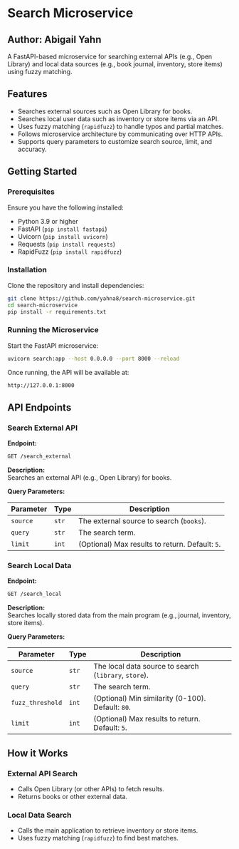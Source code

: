 # Search Microservice

## Author: Abigail Yahn
A FastAPI-based microservice for searching external APIs (e.g., Open Library) and local data sources (e.g., book journal, inventory, store items) using fuzzy matching.

## Features
- Searches external sources such as Open Library for books.
- Searches local user data such as inventory or store items via an API.
- Uses fuzzy matching (`rapidfuzz`) to handle typos and partial matches.
- Follows microservice architecture by communicating over HTTP APIs.
- Supports query parameters to customize search source, limit, and accuracy.

## Getting Started

### Prerequisites
Ensure you have the following installed:

- Python 3.9 or higher
- FastAPI (`pip install fastapi`)
- Uvicorn (`pip install uvicorn`)
- Requests (`pip install requests`)
- RapidFuzz (`pip install rapidfuzz`)

### Installation
Clone the repository and install dependencies:
```sh
git clone https://github.com/yahna8/search-microservice.git
cd search-microservice
pip install -r requirements.txt
```

### Running the Microservice
Start the FastAPI microservice:
```sh
uvicorn search:app --host 0.0.0.0 --port 8000 --reload
```
Once running, the API will be available at:
```sh
http://127.0.0.1:8000
```

## API Endpoints

### Search External API
**Endpoint:**
```sh
GET /search_external
```

**Description:**  
Searches an external API (e.g., Open Library) for books.

**Query Parameters:**

| Parameter   | Type  | Description |
|------------|------|-------------|
| `source`   | `str` | The external source to search (`books`). |
| `query`    | `str` | The search term. |
| `limit`    | `int` | (Optional) Max results to return. Default: `5`. |

### Search Local Data
**Endpoint:**
```sh
GET /search_local
```

**Description:**  
Searches locally stored data from the main program (e.g., journal, inventory, store items).

**Query Parameters:**

| Parameter   | Type  | Description |
|------------|------|-------------|
| `source`   | `str` | The local data source to search (`library`, `store`). |
| `query`    | `str` | The search term. |
| `fuzz_threshold` | `int` | (Optional) Min similarity (0-100). Default: `80`. |
| `limit`    | `int` | (Optional) Max results to return. Default: `5`. |

## How it Works

### External API Search
 - Calls Open Library (or other APIs) to fetch results.
 - Returns books or other external data.

### Local Data Search
 - Calls the main application to retrieve inventory or store items.
 - Uses fuzzy matching (`rapidfuzz`) to find best matches.